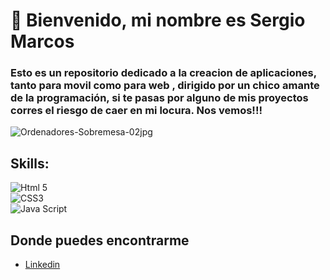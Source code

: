 # 👋 Bienvenido, mi nombre es Sergio Marcos
### Esto es un repositorio dedicado a la creacion de aplicaciones, tanto para movil como para web , dirigido por un chico amante de la programación, si te pasas por alguno de mis proyectos  corres el riesgo de caer en mi locura. Nos vemos!!!

![Ordenadores-Sobremesa-02jpg](https://user-images.githubusercontent.com/78851467/201137172-c55e3a7b-2546-47c2-b0e2-d700cea5a374.jpg)

## Skills:
![Html 5](https://img.shields.io/badge/Android-3DDC84?style=for-the-badge&logo=android&logoColor=white&labelColor=101010)</br>
![CSS3](https://img.shields.io/badge/Kotlin-0095D5?style=for-the-badge&logo=kotlin&logoColor=white&labelColor=101010)</br>
![Java Script](https://img.shields.io/badge/Android_Studio-3DDC84?style=for-the-badge&logo=android-studio&logoColor=white&labelColor=101010)</br>

## Donde puedes encontrarme

- [Linkedin](https://www.linkedin.com/in/sergio-marcos-92599023b/)


